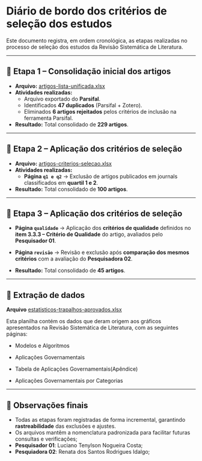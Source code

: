 # Diário de bordo dos critérios de seleção dos estudos

Este documento registra, em ordem cronológica, as etapas realizadas no processo de seleção dos estudos da Revisão Sistemática de Literatura.

---

## 📌 Etapa 1 – Consolidação inicial dos artigos
- **Arquivo:** [artigos-lista-unificada.xlsx](artigos-lista-unificada.xlsx)
- **Atividades realizadas:**
  - Arquivo exportado do **Parsifal**.
  - Identificados **47 duplicados** (Parsifal + Zotero).
  - Eliminados **6 artigos rejeitados** pelos critérios de inclusão na ferramenta Parsifal.
- **Resultado:** Total consolidado de **229 artigos**.

---

## 📌 Etapa 2 – Aplicação dos critérios de seleção
- **Arquivo:** [artigos-criterios-selecao.xlsx](artigos-criterios-selecao.xlsx)
- **Atividades realizadas:**
  - **Página `q1 e q2`** → Exclusão de artigos publicados em journals classificados em **quartil 1 e 2**.
- **Resultado:** Total consolidado de **100 artigos**.

---
## 📌 Etapa 3 – Aplicação dos critérios de seleção

  - **Página `qualidade`** → Aplicação dos **critérios de qualidade** definidos no **item 3.3.3 – Critério de Qualidade** do artigo, avaliados pelo **Pesquisador 01**.
  - **Página `revisão`** → Revisão e exclusão após **comparação dos mesmos critérios** com a avaliação do **Pesquisadora 02**.

- **Resultado:** Total consolidado de **45 artigos**.

---
## 📌 Extração de dados

**Arquivo** [estatisticos-trapalhos-aprovados.xlsx](estatisticos-trapalhos-aprovados.xlsx) 

Esta planilha contém os dados que deram origem aos gráficos apresentados na Revisão Sistemática de Literatura, com as seguintes páginas:

- Modelos e Algoritmos

- Aplicações Governamentais

- Tabela de Aplicações Governamentais(Apêndice)

- Aplicações Governamentais por Categorias

---

## 📌 Observações finais
- Todas as etapas foram registradas de forma incremental, garantindo **rastreabilidade** das exclusões e ajustes.
- Os arquivos mantêm a nomenclatura padronizada para facilitar futuras consultas e verificações;
- **Pesquisador 01**: Luciano Tenylson Nogueira Costa;
- **Pesquiadora 02**: Renata dos Santos Rodrigues Idalgo;
